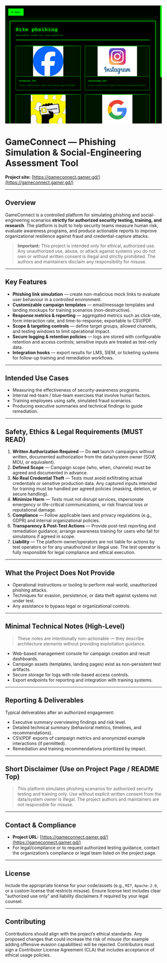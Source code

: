 ![imphsher](imphisher.png)

# GameConnect — Phishing Simulation & Social-Engineering Assessment Tool

**Project site:** [https://gameconnect.gamer.gd/](https://gameconnect.gamer.gd/)

---

## Overview

GameConnect is a controlled platform for simulating phishing and social-engineering scenarios **strictly for authorized security testing, training, and research**. The platform is built to help security teams measure human risk, evaluate awareness programs, and produce actionable reports to improve organizational resilience against fraud and credential-capture attacks.

> **Important:** This project is intended only for ethical, authorized use. Any unauthorized use, abuse, or attack against systems you do not own or without written consent is illegal and strictly prohibited. The authors and maintainers disclaim any responsibility for misuse.

---

## Key Features

* **Phishing link simulation** — create non-malicious mock links to evaluate user behaviour in a controlled environment.
* **Customizable campaign templates** — email/message templates and landing mockups for training scenarios (non-destructive).
* **Response metrics & reporting** — aggregated metrics such as click-rate, form interaction rate, and time-to-response; exportable to CSV/PDF.
* **Scope & targeting controls** — define target groups, allowed channels, and testing windows to limit operational impact.
* **Secure logging & retention policies** — logs are stored with configurable retention and access controls; sensitive inputs are treated as test-only data.
* **Integration hooks** — export results for LMS, SIEM, or ticketing systems for follow-up training and remediation workflows.

---

## Intended Use Cases

* Measuring the effectiveness of security-awareness programs.
* Internal red-team / blue-team exercises that involve human factors.
* Training employees using safe, simulated fraud scenarios.
* Producing executive summaries and technical findings to guide remediation.

---

## Safety, Ethics & Legal Requirements (MUST READ)

1. **Written Authorization Required** — Do **not** launch campaigns without written, documented authorization from the data/system owner (SOW, MOU, or equivalent).
2. **Defined Scope** — Campaign scope (who, when, channels) must be agreed and documented in advance.
3. **No Real Credential Theft** — Tests must avoid exfiltrating actual credentials or sensitive production data. Any captured inputs intended for training must be handled per agreed policies (masking, deletion, or secure handling).
4. **Minimize Harm** — Tests must not disrupt services, impersonate emergency or life-critical communications, or risk financial loss or reputational damage.
5. **Compliance** — Follow applicable laws and privacy regulations (e.g., GDPR) and internal organizational policies.
6. **Transparency & Post-Test Actions** — Provide post-test reporting and remediation guidance; arrange awareness training for users who fall for simulations if agreed in scope.
7. **Liability** — The platform owner/operators are not liable for actions by test operators or for any unauthorized or illegal use. The test operator is fully responsible for legal compliance and ethical execution.

---

## What the Project **Does Not** Provide

* Operational instructions or tooling to perform real-world, unauthorized phishing attacks.
* Techniques for evasion, persistence, or data theft against systems not under test.
* Any assistance to bypass legal or organizational controls.

---

## Minimal Technical Notes (High-Level)

> These notes are intentionally non-actionable — they describe architecture elements without providing exploitation guidance.

* Web-based management console for campaign creation and result dashboards.
* Campaign assets (templates, landing pages) exist as non-persistent test artifacts.
* Secure storage for logs with role-based access controls.
* Export endpoints for reporting and integration with training systems.

---

## Reporting & Deliverables

Typical deliverables after an authorized engagement:

* Executive summary overviewing findings and risk level.
* Detailed technical summary (behavioral metrics, timelines, and recommendations).
* CSV/PDF exports of campaign metrics and anonymized example interactions (if permitted).
* Remediation and training recommendations prioritized by impact.

---

## Short Disclaimer (Use on Project Page / README Top)

> This platform simulates phishing scenarios for authorized security testing and training only. Use without explicit written consent from the data/system owner is illegal. The project authors and maintainers are not responsible for misuse.

---

## Contact & Compliance

* **Project URL:** [https://gameconnect.gamer.gd/](https://gameconnect.gamer.gd/)
* For legal/compliance or to request authorized testing guidance, contact the organization’s compliance or legal team listed on the project page.

---

## License

Include the appropriate license for your code/assets (e.g., `MIT`, `Apache-2.0`, or a custom license that restricts misuse). Ensure license text includes clear “authorized use only” and liability disclaimers if required by your legal counsel.

---

## Contributing

Contributions should align with the project’s ethical standards. Any proposed changes that could increase the risk of misuse (for example adding offensive evasion capabilities) will be rejected. Contributors must sign a Contributor License Agreement (CLA) that includes acceptance of ethical usage policies.
